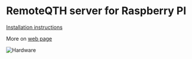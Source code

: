 # RemoteQTH server for Raspberry PI

[Installation instructions](https://remoteqth.com/wiki/index.php?page=Installation)

More on [web page](https://remoteqth.com/remoteqth-server.php)

![Hardware](https://remoteqth.com/img/slide-rpi-b.png)
